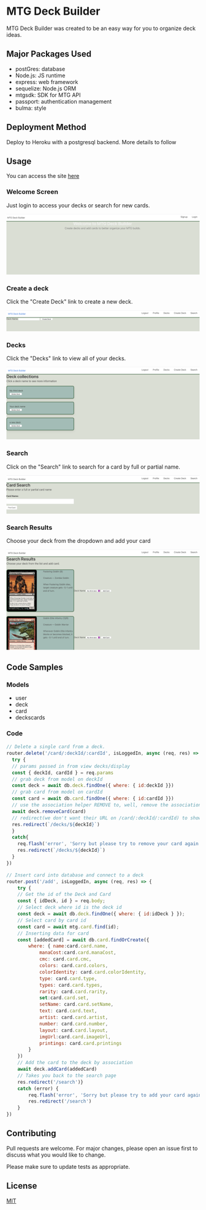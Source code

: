 # MTG Deck Builder

MTG Deck Builder was created to be an easy way for you to organize deck ideas.

## Major Packages Used

- postGres: database
- Node.js: JS runtime
- express: web framework
- sequelize: Node.js ORM
- mtgsdk: SDK for MTG API
- passport: authentication management
- bulma: style
    
## Deployment Method

Deploy to Heroku with a postgresql backend. More details to follow

## Usage

You can access the site [here](https://mtgdeck-generator.herokuapp.com/)

### Welcome Screen
Just login to access your decks or search for new cards.

![WelcomeScreen](./public/assets/welcomeScreen.png)

### Create a deck
Click the "Create Deck" link to create a new deck.

![CreateDeck](./public/assets/createDeck.png)

### Decks
Click the "Decks" link to view all of your decks.

![AllDecks](./public/assets/decks.png)

### Search
Click on the "Search" link to search for a card by full or partial name.

![Search](./public/assets/search.png)

### Search Results
Choose your deck from the dropdown and add your card

![SearchResults](./public/assets/searchResults.png)

## Code Samples
### Models

- user
- deck
- card
- deckscards

### Code

```js
// Delete a single card from a deck. 
router.delete('/card/:deckId/:cardId', isLoggedIn, async (req, res) => {
  try {
  // params passed in from view decks/display
  const { deckId, cardId } = req.params
  // grab deck from model on deckId
  const deck = await db.deck.findOne({ where: { id:deckId }})
  // grab card from model on cardId
  const card = await db.card.findOne({ where: { id:cardId }})
  // use the association helper REMOVE to, well, remove the association from deck to the card instance 
  await deck.removeCard(card)
  // redirect(we don't want their URL on /card/:deckId/:cardId) to show cards in deck.
  res.redirect(`/decks/${deckId}`)
  }
  catch{
    req.flash('error', 'Sorry but please try to remove your card again.')
    res.redirect(`/decks/${deckId}`)
  }
})
```
```js
// Insert card into database and connect to a deck
router.post('/add', isLoggedIn, async (req, res) => {
    try {
    // Get the id of the Deck and Card
    const { idDeck, id } = req.body;
    // Select deck where id is the deck id
    const deck = await db.deck.findOne({ where: { id:idDeck } });
    // Select card by card id
    const card = await mtg.card.find(id);
    // Inserting data for card
    const [addedCard] = await db.card.findOrCreate({
        where: { name:card.card.name,
            manaCost:card.card.manaCost,
            cmc: card.card.cmc,
            colors: card.card.colors,
            colorIdentity: card.card.colorIdentity,
            type: card.card.type,
            types: card.card.types,
            rarity: card.card.rarity,
            set:card.card.set,
            setName: card.card.setName,
            text: card.card.text,
            artist: card.card.artist,
            number: card.card.number,
            layout: card.card.layout,
            imgUrl:card.card.imageUrl,
            printings: card.card.printings
        }
    })
    // Add the card to the deck by association
    await deck.addCard(addedCard)
    // Takes you back to the search page
    res.redirect('/search')} 
    catch (error) {
        req.flash('error', 'Sorry but please try to add your card again.')
        res.redirect('/search')
    }
})
```
## Contributing
Pull requests are welcome. For major changes, please open an issue first to discuss what you would like to change.

Please make sure to update tests as appropriate.

## License
[MIT](https://choosealicense.com/licenses/mit/)
